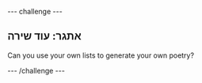 \--- challenge \---

## אתגר: עוד שירה

Can you use your own lists to generate your own poetry?

\--- /challenge \---